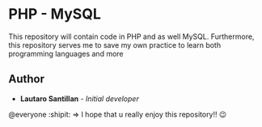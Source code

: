 # PHP - MySQL

This repository will contain code in PHP and as well MySQL. Furthermore, this repository serves me to save my own practice to learn both programming languages and more

## Author
* **Lautaro Santillan** - *Initial developer* 

@everyone :shipit: => I hope that u really enjoy this repository!! :wink: